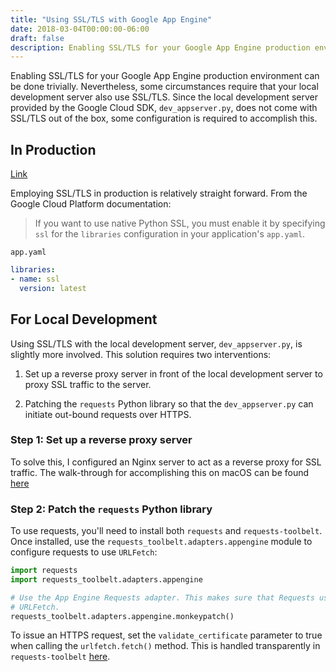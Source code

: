 ```yaml
---
title: "Using SSL/TLS with Google App Engine"
date: 2018-03-04T00:00:00-06:00
draft: false
description: Enabling SSL/TLS for your Google App Engine production environment can be done trivially. Nevertheless, some circumstances require that your local development server also use SSL/TLS. Since the local development server provided by the Google Cloud SDK, dev_appserver.py, does not come with SSL/TLS out of the box, some configuration is required to accomplish this.
---
```


Enabling SSL/TLS for your Google App Engine production environment can be done trivially. Nevertheless, some circumstances require that your local development server also use SSL/TLS. Since the local development server provided by the Google Cloud SDK, `dev_appserver.py`, does not come with SSL/TLS out of the box, some configuration is required to accomplish this.

## In Production
[Link](https://cloud.google.com/appengine/docs/standard/python/sockets/ssl_support)

Employing SSL/TLS in production is relatively straight forward. From the Google Cloud Platform documentation:

> If you want to use native Python SSL, you must enable it by specifying `ssl` for the `libraries` configuration in your application's `app.yaml`.

`app.yaml`

```yaml
libraries:
- name: ssl
  version: latest
```

## For Local Development

Using SSL/TLS with the local development server, `dev_appserver.py`, is slightly more involved. This solution requires two interventions:

1. Set up a reverse proxy server in front of the local development server to proxy SSL traffic to the server.

2. Patching the `requests` Python library so that the `dev_appserver.py` can initiate out-bound requests over HTTPS.


### Step 1: Set up a reverse proxy server

To solve this, I configured an Nginx server to act as a reverse proxy for SSL traffic. The walk-through for accomplishing this on macOS can be found [here](https://nickolaskraus.org/articles/how-to-create-a-self-signed-certificate-for-nginx-on-macos)

### Step 2: Patch the `requests` Python library

To use requests, you'll need to install both `requests` and `requests-toolbelt`. Once installed, use the `requests_toolbelt.adapters.appengine` module to configure requests to use `URLFetch`:

```python
import requests
import requests_toolbelt.adapters.appengine

# Use the App Engine Requests adapter. This makes sure that Requests uses
# URLFetch.
requests_toolbelt.adapters.appengine.monkeypatch()
```

To issue an HTTPS request, set the `validate_certificate` parameter to true when calling the `urlfetch.fetch()` method. This is handled transparently in `requests-toolbelt` [here](https://github.com/requests/toolbelt/blob/master/requests_toolbelt/adapters/appengine.py#L175).
